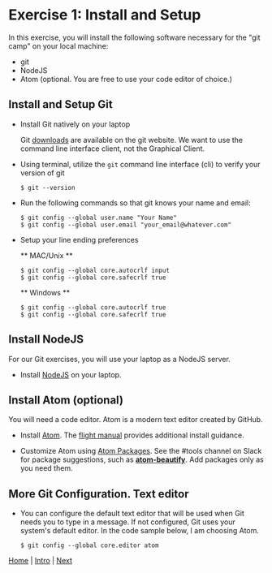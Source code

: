 # Exercise 1: Install and Setup

In this exercise, you will install the following software necessary for the "git camp" on your local machine:

- git
- NodeJS
- Atom (optional.  You are free to use your code editor of choice.)  

## Install and Setup Git

- Install Git natively on your laptop

  Git [downloads](https://git-scm.com/download) are available on the git website.  We want to use the command line interface client, not the Graphical Client.

- Using terminal, utilize the `git` command line interface (cli) to verify your version of git

  ```
  $ git --version
  ```
- Run the following commands so that git knows your name and email:

  ```
  $ git config --global user.name "Your Name"
  $ git config --global user.email "your_email@whatever.com"
  ```

- Setup your line ending preferences

  ** MAC/Unix **

  ```
  $ git config --global core.autocrlf input
  $ git config --global core.safecrlf true
  ```

  ** Windows **

  ```
  $ git config --global core.autocrlf true
  $ git config --global core.safecrlf true
  ```

## Install NodeJS

For our Git exercises, you will use your laptop as a NodeJS server.

  - Install [NodeJS](https://nodejs.org/en/) on your laptop.

## Install Atom (optional)

You will need a code editor.  Atom is a modern text editor created by GitHub.  

- Install [Atom](https://atom.io/).  The [flight manual](http://flight-manual.atom.io/getting-started/sections/installing-atom/) provides additional install guidance.

- Customize Atom using [Atom Packages](http://flight-manual.atom.io/using-atom/sections/atom-packages/).  See the #tools channel on Slack for package suggestions, such as **[atom-beautify](https://atom.io/packages/atom-beautify)**.  Add packages only as you need them.  

## More Git Configuration.  Text editor

- You can configure the default text editor that will be used when Git needs you to type in a message. If not configured, Git uses your system's default editor.  In the code sample below, I am choosing Atom.  

  ```
  $ git config --global core.editor atom
  ```



[Home](/)   |   [Intro](/intro/)   |    [Next](/intro/2)
